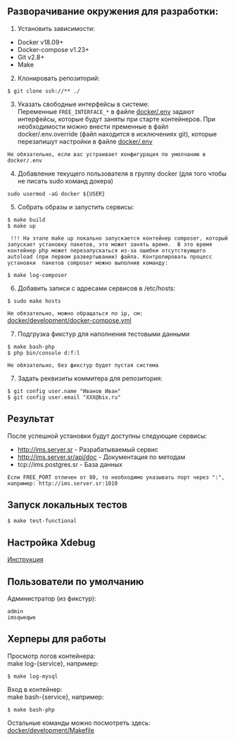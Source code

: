 ## Разворачивание окружения для разработки:  

1. Установить зависимости:  
 - Docker v18.09+
 - Docker-compose v1.23+
 - Git v2.8+ 
 - Make  

2. Клонировать репозиторий:  
```
$ git clone ssh://** ./
```

3. Указать свободные интерфейсы в системе:  
Переменные `FREE_INTERFACE_*` в файле [docker/.env](docker/.env) задают интерфейсы, которые будут заняты при старте контейнеров. 
При необходимости можно внести пременные в файл docker/.env.override (файл находится в исключениях git), которые перезапишут 
настройки в файле [docker/.env](docker/.env)

`Не обязательно, если вас устраивает конфигурация по умолчанию в docker/.env`

4. Добавление текущего пользователя в группу docker (для того чтобы не писать sudo команд докера)
```
sudo usermod -aG docker ${USER}
```

5. Собрать образы и запустить сервисы:  
```
$ make build
$ make up
```
` !!! На этапе make up локально запускается контейнер composer, который запускает установку пакетов, это может занять время. 
В это время контейнер php может перезапускаться из-за ошибки отсутствующего autoload (при первом развертывании) файла. Контролировать процесс установки 
пакетов composer можно выполнив команду:`
```
$ make log-composer
```

6. Добавить записи с адресами сервисов в /etc/hosts:  
```
$ sudo make hosts
```

`Не обязательно, можно обращаться по ip, см:` [docker/development/docker-compose.yml](docker/development/docker-compose.yml)

7. Подгрузка фикстур для наполнения тестовыми данными
```
$ make bash-php
$ php bin/console d:f:l
```

`Не обязательно, без фикстур будет пустая система`

7. Задать реквизиты коммитера для репозитория:  
```
$ git config user.name "Иванов Иван"
$ git config user.email "XXX@bix.ru"
```

## Результат  

После успешной установки будут доступны следующие сервисы:
 - http://ims.server.sr - Разрабатываемый сервис
 - http://ims.server.sr/api/doc - Документация по методам
 - tcp://ims.postgres.sr - База данных

`Если FREE_PORT отличен от 80, то необходимо указывать порт через ":", например: http://ims.server.sr:1010`

## Запуск локальных тестов
```
$ make test-functional
```

## Настройка Xdebug
[Инструкция](documentation/xdebug.md)

## Пользователи по умолчанию  

Администратор (из фикстур):  
```
admin 
imsqweqwe
```

## Херперы для работы  

Просмотр логов контейнера:  
make log-{service}, например:  
```
$ make log-mysql
```

Вход в контейнер:  
make bash-{service}, например:  
```
$ make bash-php
```

Остальные команды можно посмотреть здесь: [docker/development/Makefile](./docker/development/Makefile)
